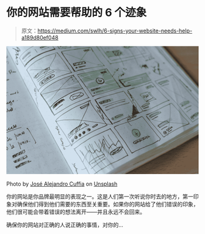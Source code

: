 # 你的网站需要帮助的 6 个迹象

> 原文：<https://medium.com/swlh/6-signs-your-website-needs-help-a189d80ef048>

![](img/e7c7fd9f1176e27ba0d1db0973fe04f9.png)

Photo by [José Alejandro Cuffia](https://unsplash.com/photos/_4815u_ACqQ?utm_source=unsplash&utm_medium=referral&utm_content=creditCopyText) on [Unsplash](https://unsplash.com/?utm_source=unsplash&utm_medium=referral&utm_content=creditCopyText)

你的网站是你品牌最明显的表现之一。这是人们第一次听说你时去的地方，第一印象对确保他们得到他们需要的东西至关重要。如果你的网站给了他们错误的印象，他们很可能会带着错误的想法离开——并且永远不会回来。

确保你的网站对正确的人说正确的事情，对你的…
